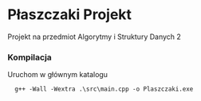 # Płaszczaki Projekt
Projekt na przedmiot Algorytmy i Struktury Danych 2

### Kompilacja
Uruchom w głównym katalogu
```terminal
  g++ -Wall -Wextra .\src\main.cpp -o Plaszczaki.exe
```
